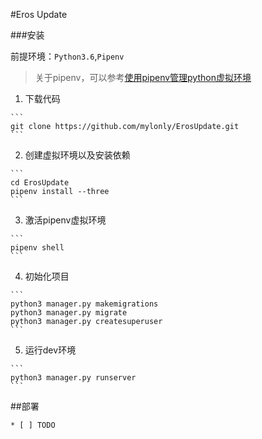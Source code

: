 #Eros Update

###安装

  前提环境：`Python3.6`,`Pipenv`

  > 关于pipenv，可以参考[使用pipenv管理python虚拟环境](https://vimiix.com/post/2018/03/11/manage-your-virtualenv-with-pipenv/)
  
  1. 下载代码

    ```
    git clone https://github.com/mylonly/ErosUpdate.git
    ```

  2. 创建虚拟环境以及安装依赖

    ```
    cd ErosUpdate
    pipenv install --three
    ```
  
  3. 激活pipenv虚拟环境

    ```
    pipenv shell
    ```

  4. 初始化项目

    ```
    python3 manager.py makemigrations
    python3 manager.py migrate
    python3 manager.py createsuperuser
    ```
  5. 运行dev环境

    ```
    python3 manager.py runserver
    ```

  ##部署

    * [ ] TODO